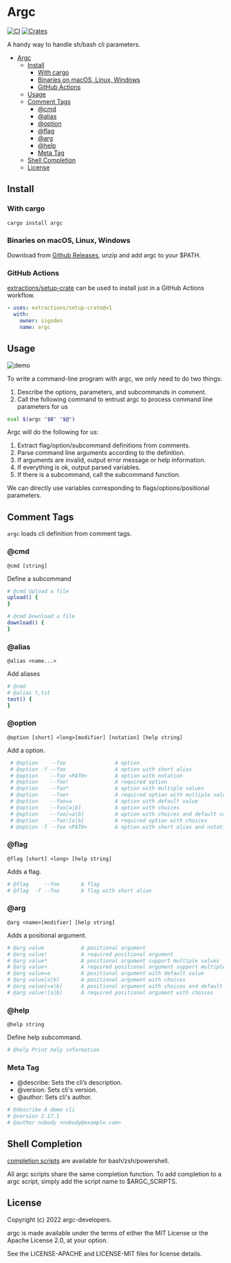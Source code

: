 # Argc

[![CI](https://github.com/sigoden/argc/actions/workflows/ci.yaml/badge.svg)](https://github.com/sigoden/argc/actions/workflows/ci.yaml)
[![Crates](https://img.shields.io/crates/v/argc.svg)](https://crates.io/crates/argc)

A handy way to handle sh/bash cli parameters.

- [Argc](#argc)
  - [Install](#install)
    - [With cargo](#with-cargo)
    - [Binaries on macOS, Linux, Windows](#binaries-on-macos-linux-windows)
    - [GitHub Actions](#github-actions)
  - [Usage](#usage)
  - [Comment Tags](#comment-tags)
    - [@cmd](#cmd)
    - [@alias](#alias)
    - [@option](#option)
    - [@flag](#flag)
    - [@arg](#arg)
    - [@help](#help)
    - [Meta Tag](#meta-tag)
  - [Shell Completion](#shell-completion)
  - [License](#license)

## Install

### With cargo

```
cargo install argc
```

### Binaries on macOS, Linux, Windows

Download from [Github Releases](https://github.com/sigoden/argc/releases), unzip and add argc to your $PATH.

### GitHub Actions

[extractions/setup-crate](https://github.com/marketplace/actions/setup-crate) can be used to install just in a GitHub Actions workflow.

```yaml
- uses: extractions/setup-crate@v1
  with:
    owner: sigoden
    name: argc
```

## Usage

![demo](https://user-images.githubusercontent.com/4012553/191886396-3b25eb74-75ab-4df2-a920-4c5ce030058c.gif)

To write a command-line program with argc, we only need to do two things:

1. Describe the options, parameters, and subcommands in comment.
2. Call the following command to entrust argc to process command line parameters for us

```sh
eval $(argc "$0" "$@")
```

Argc will do the following for us:

1. Extract flag/option/subcommand definitions from comments.
2. Parse command line arguments according to the definition.
3. If arguments are invalid, output error message or help information.
4. If everything is ok, output parsed variables.
5. If there is a subcommand, call the subcommand function.

We can directly use variables corresponding to flags/options/positional parameters.

## Comment Tags

`argc` loads cli definition from comment tags.

### @cmd

```
@cmd [string]
```

Define a subcommand

```sh
# @cmd Upload a file
upload() {
}

# @cmd Download a file
download() {
}
```

### @alias

```
@alias <name...>
```

Add aliases

```sh
# @cmd
# @alias t,tst
test() {
}
```

### @option

```
@option [short] <long>[modifier] [notation] [help string]
```

Add a option.

```sh
 # @option    --foo                A option
 # @option -f --foo                A option with short alias
 # @option    --foo <PATH>         A option with notation
 # @option    --foo!               A required option
 # @option    --foo*               A option with multiple values
 # @option    --foo+               A required option with multiple values
 # @option    --foo=a              A option with default value
 # @option    --foo[a|b]           A option with choices
 # @option    --foo[=a|b]          A option with choices and default value
 # @option    --foo![a|b]          A required option with choices
 # @option -f --foo <PATH>         A option with short alias and notation
```

### @flag

```
@flag [short] <long> [help string]
```

Adds a flag.

```sh
# @flag     --foo       A flag
# @flag  -f --foo       A flag with short alias
```

### @arg

```
@arg <name>[modifier] [help string]
```

Adds a positional argument.

```sh
# @arg value            A positional argument
# @arg value!           A required positional argument
# @arg value*           A positional argument support multiple values
# @arg value+           A required positional argument support multiple values
# @arg value=a          A positional argument with default value
# @arg value[a|b]       A positional argument with choices
# @arg value[=a|b]      A positional argument with choices and default value
# @arg value![a|b]      A required positional argument with choices
```

### @help

```
@help string
```

Define help subcommand.

```sh
# @help Print help information
```
### Meta Tag

- @describe: Sets the cli’s description. 
- @version: Sets cli's version.
- @author: Sets cli's author.

```sh
# @describe A demo cli
# @version 2.17.1 
# @author nobody <nobody@example.com>
```

## Shell Completion

[completion scripts](completions) are available for bash/zsh/powershell.

All argc scripts share the same completion function. To add completion to a argc script, simply add the script name to $ARGC_SCRIPTS.

## License

Copyright (c) 2022 argc-developers.

argc is made available under the terms of either the MIT License or the Apache License 2.0, at your option.

See the LICENSE-APACHE and LICENSE-MIT files for license details.
